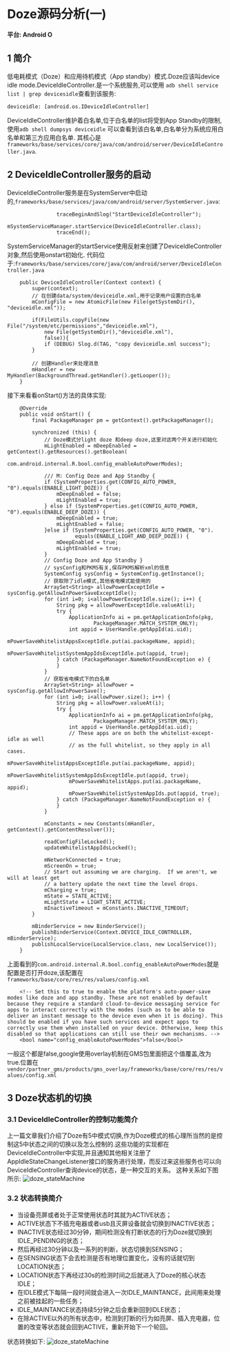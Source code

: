# Doze源码分析(一)

**平台: Android O**

## 1 简介

低电耗模式（Doze）和应用待机模式（App standby）模式.Doze应该叫device idle mode.DeviceIdleController.是一个系统服务,可以使用
`adb shell service list | grep devicesidle`查看到该服务:
```
deviceidle: [android.os.IDeviceIdleController]
```
DeviceIdleController维护着白名单,位于白名单的list将受到App Standby的限制,使用`adb shell dumpsys deviceidle`
可以查看到该白名单,白名单分为系统应用白名单和第三方应用白名单.
其核心是`frameworks/base/services/core/java/com/android/server/DeviceIdleController.java`.

## 2 DeviceIdleController服务的启动

DeviceIdleController服务是在SystemServer中启动的,`frameworks/base/services/java/com/android/server/SystemServer.java`:

```
                traceBeginAndSlog("StartDeviceIdleController");
                mSystemServiceManager.startService(DeviceIdleController.class);
                traceEnd();

```

SystemServiceManager的startService使用反射来创建了DeviceIdleController对象,然后使用onstart初始化.
代码位于:`frameworks/base/services/core/java/com/android/server/DeviceIdleController.java`

```
    public DeviceIdleController(Context context) {
        super(context);
        // 在创建data/system/deviceidle.xml,用于记录用户设置的白名单
        mConfigFile = new AtomicFile(new File(getSystemDir(), "deviceidle.xml"));

        if(FileUtils.copyFile(new File("/system/etc/permissions","deviceidle.xml"),
            new File(getSystemDir(),"deviceidle.xml"),
            false)){
            if (DEBUG) Slog.d(TAG, "copy deviceidle.xml success");
        }

        // 创建Handler来处理消息
        mHandler = new MyHandler(BackgroundThread.getHandler().getLooper());
    }
```
接下来看看onStart()方法的具体实现:
```
    @Override
    public void onStart() {
        final PackageManager pm = getContext().getPackageManager();

        synchronized (this) {
            // Doze模式分light doze 和deep doze,这里对这两个开关进行初始化
            mLightEnabled = mDeepEnabled = getContext().getResources().getBoolean(
                    com.android.internal.R.bool.config_enableAutoPowerModes);

            /// M: Config Doze and App Standby {
            if (SystemProperties.get(CONFIG_AUTO_POWER, "0").equals(ENABLE_LIGHT_DOZE)) {
                mDeepEnabled = false;
                mLightEnabled = true;
            } else if (SystemProperties.get(CONFIG_AUTO_POWER, "0").equals(ENABLE_DEEP_DOZE)) {
                mDeepEnabled = true;
                mLightEnabled = false;
            }else if (SystemProperties.get(CONFIG_AUTO_POWER, "0").
                      equals(ENABLE_LIGHT_AND_DEEP_DOZE)) {
                mDeepEnabled = true;
                mLightEnabled = true;
            }
            // Config Doze and App Standby }
            // sysConfig和PKMS有关,保存PKMS解析xml的信息
            SystemConfig sysConfig = SystemConfig.getInstance();
            // 获取除了idle模式,其他省电模式能使用的
            ArraySet<String> allowPowerExceptIdle = sysConfig.getAllowInPowerSaveExceptIdle();
            for (int i=0; i<allowPowerExceptIdle.size(); i++) {
                String pkg = allowPowerExceptIdle.valueAt(i);
                try {
                    ApplicationInfo ai = pm.getApplicationInfo(pkg,
                            PackageManager.MATCH_SYSTEM_ONLY);
                    int appid = UserHandle.getAppId(ai.uid);
                    mPowerSaveWhitelistAppsExceptIdle.put(ai.packageName, appid);
                    mPowerSaveWhitelistSystemAppIdsExceptIdle.put(appid, true);
                } catch (PackageManager.NameNotFoundException e) {
                }
            }
            // 获取省电模式下的白名单
            ArraySet<String> allowPower = sysConfig.getAllowInPowerSave();
            for (int i=0; i<allowPower.size(); i++) {
                String pkg = allowPower.valueAt(i);
                try {
                    ApplicationInfo ai = pm.getApplicationInfo(pkg,
                            PackageManager.MATCH_SYSTEM_ONLY);
                    int appid = UserHandle.getAppId(ai.uid);
                    // These apps are on both the whitelist-except-idle as well
                    // as the full whitelist, so they apply in all cases.
                    mPowerSaveWhitelistAppsExceptIdle.put(ai.packageName, appid);
                    mPowerSaveWhitelistSystemAppIdsExceptIdle.put(appid, true);
                    mPowerSaveWhitelistApps.put(ai.packageName, appid);
                    mPowerSaveWhitelistSystemAppIds.put(appid, true);
                } catch (PackageManager.NameNotFoundException e) {
                }
            }

            mConstants = new Constants(mHandler, getContext().getContentResolver());

            readConfigFileLocked();
            updateWhitelistAppIdsLocked();

            mNetworkConnected = true;
            mScreenOn = true;
            // Start out assuming we are charging.  If we aren't, we will at least get
            // a battery update the next time the level drops.
            mCharging = true;
            mState = STATE_ACTIVE;
            mLightState = LIGHT_STATE_ACTIVE;
            mInactiveTimeout = mConstants.INACTIVE_TIMEOUT;
        }

        mBinderService = new BinderService();
        publishBinderService(Context.DEVICE_IDLE_CONTROLLER, mBinderService);
        publishLocalService(LocalService.class, new LocalService());
    }
```
上面看到的`com.android.internal.R.bool.config_enableAutoPowerModes`就是配置是否打开doze,该配置在`frameworks/base/core/res/res/values/config.xml`
```
    <!-- Set this to true to enable the platform's auto-power-save modes like doze and app standby. These are not enabled by default because they require a standard cloud-to-device messaging service for apps to interact correctly with the modes (such as to be able to deliver an instant message to the device even when it is dozing). This should be enabled if you have such services and expect apps to correctly use them when installed on your device. Otherwise, keep this disabled so that applications can still use their own mechanisms. -->
    <bool name="config_enableAutoPowerModes">false</bool>
```
一般这个都是false,google使用overlay机制在GMS包里面把这个值覆盖,改为true.位置在`vendor/partner_gms/products/gms_overlay/frameworks/base/core/res/res/values/config.xml`


## 3 Doze状态机的切换

### 3.1 DeviceIdleController的控制功能简介
上一篇文章我们介绍了Doze有5中模式切换,作为Doze模式的核心理所当然的是控制这5中状态之间的切换以及怎么控制的.这些功能的实现都在
DeviceIdleController中实现,并且通知其他相关注册了AppIdleStateChangeListener接口的服务进行处理，而反过来这些服务也可以向DeviceIdleController查询device的状态，是一种交互的关系。
这种关系如下图所示:
![doze_stateMachine](https://raw.githubusercontent.com/lqktz/document/master/res/doze_stateMachine.png)

### 3.2 状态转换简介

- 当设备亮屏或者处于正常使用状态时其就为ACTIVE状态；
- ACTIVE状态下不插充电器或者usb且灭屏设备就会切换到INACTIVE状态；
- INACTIVE状态经过30分钟，期间检测没有打断状态的行为Doze就切换到IDLE_PENDING的状态；
- 然后再经过30分钟以及一系列的判断，状态切换到SENSING；
- 在SENSING状态下会去检测是否有地理位置变化，没有的话就切到LOCATION状态；
- LOCATION状态下再经过30s的检测时间之后就进入了Doze的核心状态IDLE；
- 在IDLE模式下每隔一段时间就会进入一次IDLE_MAINTANCE，此间用来处理之前被挂起的一些任务；
- IDLE_MAINTANCE状态持续5分钟之后会重新回到IDLE状态；
- 在除ACTIVE以外的所有状态中，检测到打断的行为如亮屏、插入充电器，位置的改变等状态就会回到ACTIVE，重新开始下一个轮回。 

状态转换如下:
![doze_stateMachine](https://raw.githubusercontent.com/lqktz/document/master/res/doze_stateMachine.png)





























